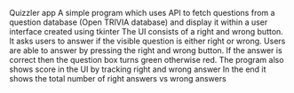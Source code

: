Quizzler app
A simple program which uses API to fetch questions from a question database (Open TRIVIA database) and display it within a user interface created using tkinter
The UI consists of a right and wrong button. It asks users to answer if the visible question is either right or wrong. 
Users are able to answer by pressing the right and wrong button. 
If the answer is correct then the question box turns green otherwise red. 
The program also shows score in the UI by tracking right and wrong answer
In the end it shows the total number of right answers vs wrong answers 
